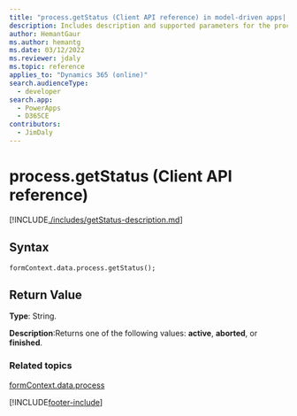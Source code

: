 ```yaml
---
title: "process.getStatus (Client API reference) in model-driven apps| MicrosoftDocs"
description: Includes description and supported parameters for the process.getStatus method.
author: HemantGaur
ms.author: hemantg
ms.date: 03/12/2022
ms.reviewer: jdaly
ms.topic: reference
applies_to: "Dynamics 365 (online)"
search.audienceType: 
  - developer
search.app: 
  - PowerApps
  - D365CE
contributors:
  - JimDaly
---
```

# process.getStatus (Client API reference)



[!INCLUDE[./includes/getStatus-description.md](./includes/getStatus-description.md)]

## Syntax

`formContext.data.process.getStatus();`

## Return Value

**Type**: String. 

**Description**:Returns one of the following values: **active**, **aborted**, or **finished**.

### Related topics

[formContext.data.process](../../formContext-data-process.md)
 




[!INCLUDE[footer-include](../../../../../../includes/footer-banner.md)]